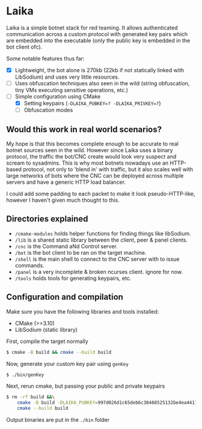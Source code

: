# Laika

Laika is a simple botnet stack for red teaming. It allows authenticated communication across a custom protocol with generated key pairs which are embedded into the executable (only the public key is embedded in the bot client ofc).

Some notable features thus far:
- [X] Lightweight, the bot alone is 270kb (22kb if not statically linked with LibSodium) and uses very little resources.
- [ ] Uses obfuscation techniques also seen in the wild (string obfuscation, tiny VMs executing sensitive operations, etc.)
- [ ] Simple configuration using CMake
    - [X] Setting keypairs (`-DLAIKA_PUBKEY=? -DLAIKA_PRIVKEY=?`)
    - [ ] Obfuscation modes

## Would this work in real world scenarios?

My hope is that this becomes complete enough to be accurate to real botnet sources seen in the wild. However since Laika uses a binary protocol, the traffic the bot/CNC create would look very suspect and scream to sysadmins. This is why most botnets nowadays use an HTTP-based protocol, not only to 'blend in' with traffic, but it also scales well with large networks of bots where the CNC can be deployed across multiple servers and have a generic HTTP load balancer.

I could add some padding to each packet to make it look pseudo-HTTP-like, however I haven't given much thought to this.

## Directories explained

- `/cmake-modules` holds helper functions for finding things like libSodium.
- `/lib` is a shared static library between the client, peer & panel clients.
- `/cnc` is the Command aNd Control server.
- `/bot` is the bot client to be ran on the target machine.
- `/shell` is the main shell to connect to the CNC server with to issue commands.
- `/panel` is a very incomplete & broken ncurses client. ignore for now.
- `/tools` holds tools for generating keypairs, etc.

## Configuration and compilation

Make sure you have the following libraries and tools installed:
- CMake (>=3.10)
- LibSodium (static library)

First, compile the target normally

```sh
$ cmake -B build && cmake --build build
```

Now, generate your custom key pair using `genKey`

```sh
$ ./bin/genKey
```

Next, rerun cmake, but passing your public and private keypairs

```sh
$ rm -rf build &&\
    cmake -B build -DLAIKA_PUBKEY=997d026d1c65deb6c30468525132be4ea44116d6f194c142347b67ee73d18814 -DLAIKA_PRIVKEY=1dbd33962f1e170d1e745c6d3e19175049b5616822fac2fa3535d7477957a841 -DCMAKE_BUILD_TYPE=MinSizeRel &&\
    cmake --build build
```

Output binaries are put in the `./bin` folder